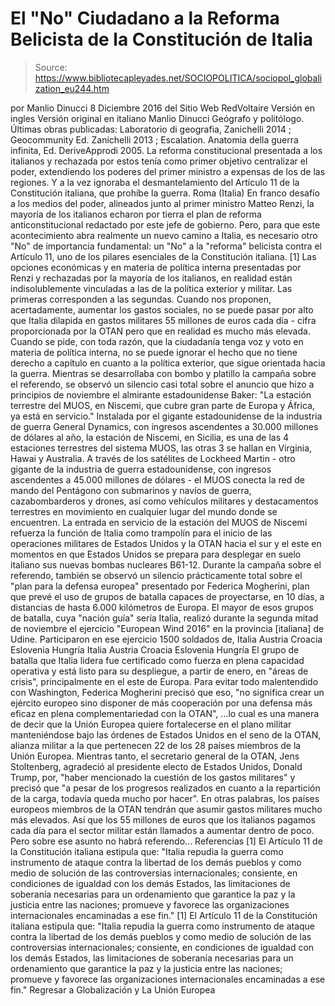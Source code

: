 # El "No" Ciudadano a la Reforma Belicista de la Constitución de Italia

> Source: https://www.bibliotecapleyades.net/SOCIOPOLITICA/sociopol_globalization_eu244.htm

por Manlio Dinucci 8 Diciembre 2016
del Sitio Web RedVoltaire
Versión en ingles
Versión original en italiano
Manlio Dinucci Geógrafo y politólogo.
Últimas obras publicadas: Laboratorio di geografia, Zanichelli 2014 ; Geocommunity Ed. Zanichelli 2013 ; Escalation. Anatomia della guerra infinita, Ed. DeriveApprodi 2005.
La reforma constitucional
presentada a los italianos y rechazada por estos
tenía como primer objetivo centralizar el poder,
extendiendo los poderes del primer ministro
a expensas de los de las regiones.
Y a la vez ignoraba el desmantelamiento
del Artículo 11 de la Constitución italiana,
que prohíbe la guerra.
Roma (Italia) En franco desafío a los medios del poder, alineados junto al primer ministro Matteo Renzi, la mayoría de los italianos echaron por tierra el plan de reforma anticonstitucional redactado por este jefe de gobierno.
Pero, para que este acontecimiento abra realmente un nuevo camino a Italia, es necesario otro "No" de importancia fundamental:
un "No" a la "reforma" belicista contra el Artículo 11, uno de los pilares esenciales de la Constitución italiana. [1]
Las opciones económicas y en materia de política interna presentadas por Renzi y rechazadas por la mayoría de los italianos, en realidad están indisolublemente vinculadas a las de la política exterior y militar.
Las primeras corresponden a las segundas.
Cuando nos proponen, acertadamente, aumentar los gastos sociales, no se puede pasar por alto que Italia dilapida en gastos militares 55 millones de euros cada día - cifra proporcionada por la OTAN pero que en realidad es mucho más elevada.
Cuando se pide, con toda razón, que la ciudadanía tenga voz y voto en materia de política interna, no se puede ignorar el hecho que no tiene derecho a capítulo en cuanto a la política exterior, que sigue orientada hacia la guerra. Mientras se desarrollaba con bombo y platillo la campaña sobre el referendo, se observó un silencio casi total sobre el anuncio que hizo a principios de noviembre el almirante estadounidense Baker:
"La estación terrestre del MUOS, en Niscemi, que cubre gran parte de Europa y África, ya está en servicio."
Instalada por el gigante estadounidense de la industria de guerra General Dynamics, con ingresos ascendentes a 30.000 millones de dólares al año, la estación de Niscemi, en Sicilia, es una de las 4 estaciones terrestres del sistema MUOS, las otras 3 se hallan en Virginia, Hawai y Australia.
A través de los satélites de Lockheed Martin - otro gigante de la industria de guerra estadounidense, con ingresos ascendentes a 45.000 millones de dólares - el MUOS conecta la red de mando del Pentágono con submarinos y navíos de guerra, cazabombarderos y drones, así como vehículos militares y destacamentos terrestres en movimiento en cualquier lugar del mundo donde se encuentren. La entrada en servicio de la estación del MUOS de Niscemi refuerza la función de Italia como trampolín para el inicio de las operaciones militares de Estados Unidos y la OTAN hacia el sur y el este en momentos en que Estados Unidos se prepara para desplegar en suelo italiano sus nuevas bombas nucleares B61-12. Durante la campaña sobre el referendo, también se observó un silencio prácticamente total sobre el "plan para la defensa europea" presentado por Federica Mogherini, plan que prevé el uso de grupos de batalla capaces de proyectarse, en 10 días, a distancias de hasta 6.000 kilómetros de Europa.
El mayor de esos grupos de batalla, cuya "nación guía" sería Italia, realizó durante la segunda mitad de noviembre el ejercicio "European Wind 2016" en la provincia [italiana] de Udine.
Participaron en ese ejercicio 1500 soldados de,
Italia Austria Croacia Eslovenia Hungría
Italia
Austria
Croacia
Eslovenia
Hungría
El grupo de batalla que Italia lidera fue certificado como fuerza en plena capacidad operativa y está listo para su despliegue, a partir de enero, en "áreas de crisis", principalmente en el este de Europa. Para evitar todo malentendido con Washington, Federica Mogherini precisó que eso,
"no significa crear un ejército europeo sino disponer de más cooperación por una defensa más eficaz en plena complementariedad con la OTAN",
...lo cual es una manera de decir que la Unión Europea quiere fortalecerse en el plano militar manteniéndose bajo las órdenes de Estados Unidos en el seno de la OTAN, alianza militar a la que pertenecen 22 de los 28 países miembros de la Unión Europea. Mientras tanto, el secretario general de la OTAN, Jens Stoltenberg, agradeció al presidente electo de Estados Unidos, Donald Trump, por,
"haber mencionado la cuestión de los gastos militares" y precisó que "a pesar de los progresos realizados en cuanto a la repartición de la carga, todavía queda mucho por hacer".
En otras palabras, los países europeos miembros de la OTAN tendrán que asumir gastos militares mucho más elevados.
Así que los 55 millones de euros que los italianos pagamos cada día para el sector militar están llamados a aumentar dentro de poco.
Pero sobre ese asunto no habrá referendo...
Referencias
[1] El Artículo 11 de la Constitución italiana estipula que: "Italia repudia la guerra como instrumento de ataque contra la libertad de los demás pueblos y como medio de solución de las controversias internacionales; consiente, en condiciones de igualdad con los demás Estados, las limitaciones de soberanía necesarias para un ordenamiento que garantice la paz y la justicia entre las naciones; promueve y favorece las organizaciones internacionales encaminadas a ese fin."
[1] El Artículo 11 de la Constitución italiana estipula que:
"Italia repudia la guerra como instrumento de ataque contra la libertad de los demás pueblos y como medio de solución de las controversias internacionales; consiente, en condiciones de igualdad con los demás Estados, las limitaciones de soberanía necesarias para un ordenamiento que garantice la paz y la justicia entre las naciones; promueve y favorece las organizaciones internacionales encaminadas a ese fin."
Regresar a Globalización y La Unión Europea
